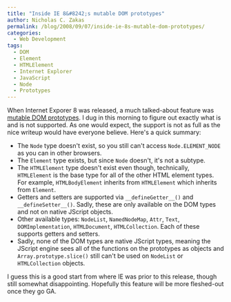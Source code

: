 ```yaml
---
title: "Inside IE 8&#8242;s mutable DOM prototypes"
author: Nicholas C. Zakas
permalink: /blog/2008/09/07/inside-ie-8s-mutable-dom-prototypes/
categories:
  - Web Development
tags:
  - DOM
  - Element
  - HTMLElement
  - Internet Explorer
  - JavaScript
  - Node
  - Prototypes
---
```

When Internet Exporer 8 was released, a much talked-about feature was <a rel="external" href="http://www.microsoft.com/windows/internet-explorer/beta/readiness/developers-new.aspx#mutabledom">mutable DOM prototypes</a>. I dug in this morning to figure out exactly what is and is not supported. As one would expect, the support is not as full as the nice writeup would have everyone believe. Here's a quick summary:

  * The `Node` type doesn't exist, so you still can't access `Node.ELEMENT_NODE` as you can in other browsers.
  * The `Element` type exists, but since `Node` doesn't, it's not a subtype.
  * The `HTMLElement` type doesn't exist even though, technically, `HTMLElement` is the base type for all of the other HTML element types. For example, `HTMLBodyElement` inherits from `HTMLElement` which inherits from `Element`.
  * Getters and setters are supported via `__defineGetter__()` and `__defineSetter__()`. Sadly, these are only available on the DOM types and not on native JScript objects.
  * Other available types: `NodeList`, `NamedNodeMap`, `Attr`, `Text`, `DOMImplementation`, `HTMLDocument`, `HTMLCollection`. Each of these supports getters and setters.
  * Sadly, none of the DOM types are native JScript types, meaning the JScript engine sees all of the functions on the prototypes as objects and `Array.prototype.slice()` still can't be used on `NodeList` or `HTMLCollection` objects.

I guess this is a good start from where IE was prior to this release, though still somewhat disappointing. Hopefully this feature will be more fleshed-out once they go GA.
